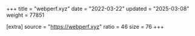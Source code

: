 +++
title = "webperf.xyz"
date = "2022-03-22"
updated = "2025-03-08"
weight = 77851

[extra]
source = "https://webperf.xyz"
ratio = 46
size = 76
+++
